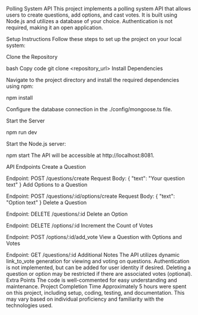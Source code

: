 Polling System API
This project implements a polling system API that allows users to create questions, add options, and cast votes. It is built using Node.js and utilizes a database of your choice. Authentication is not required, making it an open application.

Setup Instructions
Follow these steps to set up the project on your local system:

Clone the Repository

bash
Copy code
git clone <repository_url>
Install Dependencies

Navigate to the project directory and install the required dependencies using npm:

npm install


Configure the database connection in the ./config/mongoose.ts file.

Start the Server

npm run dev

Start the Node.js server:

npm start
The API will be accessible at http://localhost:8081.

API Endpoints
Create a Question

Endpoint: POST /questions/create
Request Body: { "text": "Your question text" }
Add Options to a Question

Endpoint: POST /questions/:id/options/create
Request Body: { "text": "Option text" }
Delete a Question

Endpoint: DELETE /questions/:id
Delete an Option

Endpoint: DELETE /options/:id
Increment the Count of Votes

Endpoint: POST /options/:id/add_vote
View a Question with Options and Votes

Endpoint: GET /questions/:id
Additional Notes
The API utilizes dynamic link_to_vote generation for viewing and voting on questions.
Authentication is not implemented, but can be added for user identity if desired.
Deleting a question or option may be restricted if there are associated votes (optional).
Extra Points
The code is well-commented for easy understanding and maintenance.
Project Completion Time
Approximately 5 hours were spent on this project, including setup, coding, testing, and documentation. This may vary based on individual proficiency and familiarity with the technologies used.